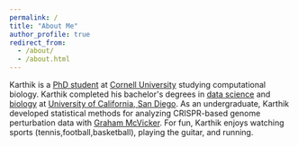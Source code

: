 ```yaml
---
permalink: /
title: "About Me"
author_profile: true
redirect_from: 
  - /about/
  - /about.html
---
```


Karthik is a [PhD student](https://compbio.triiprograms.org/) at [Cornell University](https://www.cornell.edu/)
studying computational biology. Karthik completed his bachelor's degrees in 
[data science](https://datascience.ucsd.edu/) and [biology](https://biology.ucsd.edu/) at 
[University of California, San Diego](https://ucsd.edu/). As an undergraduate,
Karthik developed statistical methods for analyzing CRISPR-based genome perturbation data with
[Graham McVicker](https://mcvicker.salk.edu/). For fun, Karthik enjoys watching sports (tennis,football,basketball),
playing the guitar, and running.
